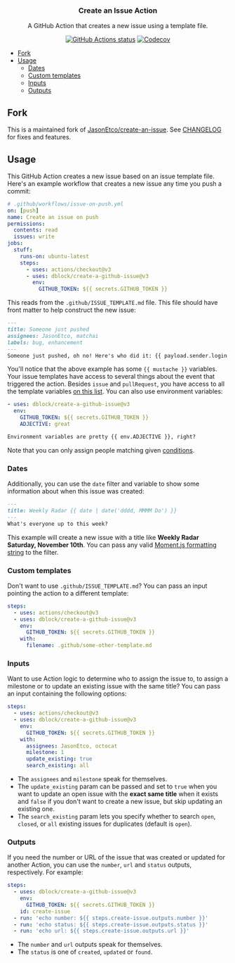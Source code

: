 <h3 align="center">Create an Issue Action</h3>
<p align="center">A GitHub Action that creates a new issue using a template file.<p>
<p align="center"><a href="https://github.com/dblock/create-a-github-issue"><img alt="GitHub Actions status" src="https://github.com/dblock/create-a-github-issue/workflows/Node%20CI/badge.svg"></a> <a href="https://codecov.io/gh/dblock/create-a-github-issue/"><img src="https://codecov.io/gh/dblock/create-a-github-issue/branch/main/graph/badge.svg?token=9wHcESNsRI" alt="Codecov"></a></p>

- [Fork](#fork)
- [Usage](#usage)
  - [Dates](#dates)
  - [Custom templates](#custom-templates)
  - [Inputs](#inputs)
  - [Outputs](#outputs)

## Fork

This is a maintained fork of [JasonEtco/create-an-issue](https://github.com/JasonEtco/create-an-issue). See [CHANGELOG](CHANGELOG.md) for fixes and features.

## Usage

This GitHub Action creates a new issue based on an issue template file. Here's an example workflow that creates a new issue any time you push a commit:

```yaml
# .github/workflows/issue-on-push.yml
on: [push]
name: Create an issue on push
permissions:
  contents: read
  issues: write 
jobs:
  stuff:
    runs-on: ubuntu-latest
    steps:
      - uses: actions/checkout@v3
      - uses: dblock/create-a-github-issue@v3
        env:
          GITHUB_TOKEN: ${{ secrets.GITHUB_TOKEN }}
```

This reads from the `.github/ISSUE_TEMPLATE.md` file. This file should have front matter to help construct the new issue:

```markdown
---
title: Someone just pushed
assignees: JasonEtco, matchai
labels: bug, enhancement
---
Someone just pushed, oh no! Here's who did it: {{ payload.sender.login }}.
```

You'll notice that the above example has some `{{ mustache }}` variables. Your issue templates have access to several things about the event that triggered the action. Besides `issue` and `pullRequest`, you have access to all the template variables [on this list](https://github.com/JasonEtco/actions-toolkit#toolscontext). You can also use environment variables:

```yaml
- uses: dblock/create-a-github-issue@v3
  env:
    GITHUB_TOKEN: ${{ secrets.GITHUB_TOKEN }}
    ADJECTIVE: great
```

```markdown
Environment variables are pretty {{ env.ADJECTIVE }}, right?
```

Note that you can only assign people matching given [conditions](https://help.github.com/en/github/managing-your-work-on-github/assigning-issues-and-pull-requests-to-other-github-users).

### Dates

Additionally, you can use the `date` filter and variable to show some information about when this issue was created:

```markdown
---
title: Weekly Radar {{ date | date('dddd, MMMM Do') }}
---
What's everyone up to this week?
```

This example will create a new issue with a title like **Weekly Radar Saturday, November 10th**. You can pass any valid [Moment.js formatting string](https://momentjs.com/docs/#/displaying/) to the filter.

### Custom templates

Don't want to use `.github/ISSUE_TEMPLATE.md`? You can pass an input pointing the action to a different template:

```yaml
steps:
  - uses: actions/checkout@v3
  - uses: dblock/create-a-github-issue@v3
    env:
      GITHUB_TOKEN: ${{ secrets.GITHUB_TOKEN }}
    with:
      filename: .github/some-other-template.md
```

### Inputs

Want to use Action logic to determine who to assign the issue to, to assign a milestone or to update an existing issue with the same title? You can pass an input containing the following options:

```yaml
steps:
  - uses: actions/checkout@v3
  - uses: dblock/create-a-github-issue@v3
    env:
      GITHUB_TOKEN: ${{ secrets.GITHUB_TOKEN }}
    with:
      assignees: JasonEtco, octocat
      milestone: 1
      update_existing: true
      search_existing: all
```

* The `assignees` and `milestone` speak for themselves.
* The `update_existing` param can be passed and set to `true` when you want to update an open issue with the **exact same title** when it exists and `false` if you don't want to create a new issue, but skip updating an existing one.
* The `search_existing` param lets you specify whether to search `open`, `closed`, or `all` existing issues for duplicates (default is `open`).

### Outputs

If you need the number or URL of the issue that was created or updated for another Action, you can use the `number`, `url` and `status` outputs, respectively. For example:

```yaml
steps:
  - uses: dblock/create-a-github-issue@v3
    env:
      GITHUB_TOKEN: ${{ secrets.GITHUB_TOKEN }}
    id: create-issue
  - run: 'echo number: ${{ steps.create-issue.outputs.number }}'
  - run: 'echo status: ${{ steps.create-issue.outputs.status }}'
  - run: 'echo url: ${{ steps.create-issue.outputs.url }}'
```

* The `number` and `url` outputs speak for themselves.
* The `status` is one of `created`, `updated` or `found`.

